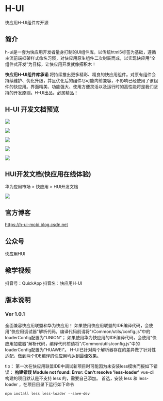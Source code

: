 # H-UI
 快应用H-UI组件库开源
## 简介
 h-ui是一套为快应用开发者量身打制的UI组件库，以传统html5标签为基础，遵循主流前端框架样式命名习惯，对快应用原生组件二次封装而成，以实现快应用“全组件式开发”为目标，让快应用开发就像搭积木！
 
**快应用H-UI组件库承诺**
将持续推出更多精彩、精良的快应用组件。对原有组件会持续维护、优化升级，并且优化后的组件尽可能向前兼容，不影响已经使用了该组件的快应用。界面精美、功能强大、使用方便灵活以及运行时的高性能将是我们坚持的开发原则。H-UI出品，必属精品！
 
## H-UI 开发文档预览
![](https://h-ui.obs.cn-south-1.myhuaweicloud.com/image/hui/1.jpg)

![](https://h-ui.obs.cn-south-1.myhuaweicloud.com/image/hui/2.jpg)

![](https://h-ui.obs.cn-south-1.myhuaweicloud.com/image/hui/3.jpg)

![](https://h-ui.obs.cn-south-1.myhuaweicloud.com/image/hui/4.jpg)

![](https://h-ui.obs.cn-south-1.myhuaweicloud.com/image/hui/5.jpg)

## HUI开发文档(快应用在线体验)
华为应用市场 > 快应用 > HUI开发文档

![](https://h-ui.obs.cn-south-1.myhuaweicloud.com/image/hui-sample-qr-code-mini.png)

## 官方博客
https://h-ui-mobi.blog.csdn.net

## 公众号
快应用HUI

## 教学视频
抖音号：QuickApp
抖音名：快应用H-UI

## 版本说明
### Ver 1.0.1
全面兼容快应用联盟和华为快应用！
如果使用快应用联盟的IDE编译代码，会使用"快应用调试器"解析代码，编译代码前请将"/Common/utils/config.js"中的loaderConfig配置为"UNION"；
如果使用华为快应用的IDE编译代码，会使用"快应用加载器"解析代码，编译代码前请将"/Common/utils/config.js"中的loaderConfig配置为"HUAWEI"。
H-UI已针对两个解析器存在的差异做了针对性适配，做到两个IDE编译的快应用均达到最佳效果。

tip：
第一次在快应用联盟IDE中调试新项目时可能因为未安装less模块而报如下错误：
**构建错误 Module not found: Error: Can't resolve 'less-loader'**
vue-cli 构建的项目默认是不支持 less 的，需要自己添加。
首选，安装 less 和 less-loader ，在项目目录下运行如下命令

```命令
npm install less less-loader --save-dev
```
